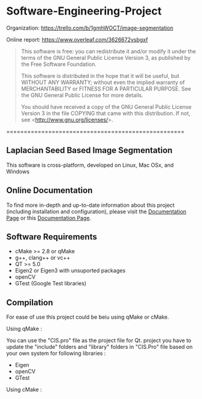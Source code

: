 # Software-Engineering-Project

Organization:
https://trello.com/b/1gmhWOCT/image-segmentation

Online report:
https://www.overleaf.com/3626672ysbgxf

> This software is free: you can redistribute it and/or modify
> it under the terms of the GNU General Public License Version 3,
> as published by the Free Software Foundation.
> 
> This software is distributed in the hope that it will be useful,
> but WITHOUT ANY WARRANTY; without even the implied warranty of
> MERCHANTABILITY or FITNESS FOR A PARTICULAR PURPOSE.  See the
> GNU General Public License for more details.
> 
> You should have received a copy of the GNU General Public License
> Version 3 in the file COPYING that came with this distribution.
> If not, see &lt;<http://www.gnu.org/licenses/>&gt;.

===================================================

Laplacian Seed Based Image Segmentation
----------------------------------------------
This software is cross-platform, developed on Linux, Mac OSx, and Windows

Online Documentation
--------------------

To find more in-depth and up-to-date information about this project
(including installation and configuration), please visit the [Documentation Page](http://sepehr.im/sbis/)
or this [Documentation Page](http://voidminded.com/sbis/).
 

Software Requirements
---------------------

- cMake >= 2.8 or qMake
- g++, clang++ or vc++
- QT >= 5.0 
- Eigen2 or Eigen3 with unsuported packages
- openCV
- GTest (Google Test libraries)


Compilation
-----------

For ease of use this project could be beiu using qMake or cMake.

Using qMake : 

You can use the "CIS.pro" file as the project file for Qt. project 
you have to update the "include" folders and "library" folders in
"CIS.Pro" file based on your own system for following libraries :

- Eigen
- openCV
- GTest

Using cMake :
